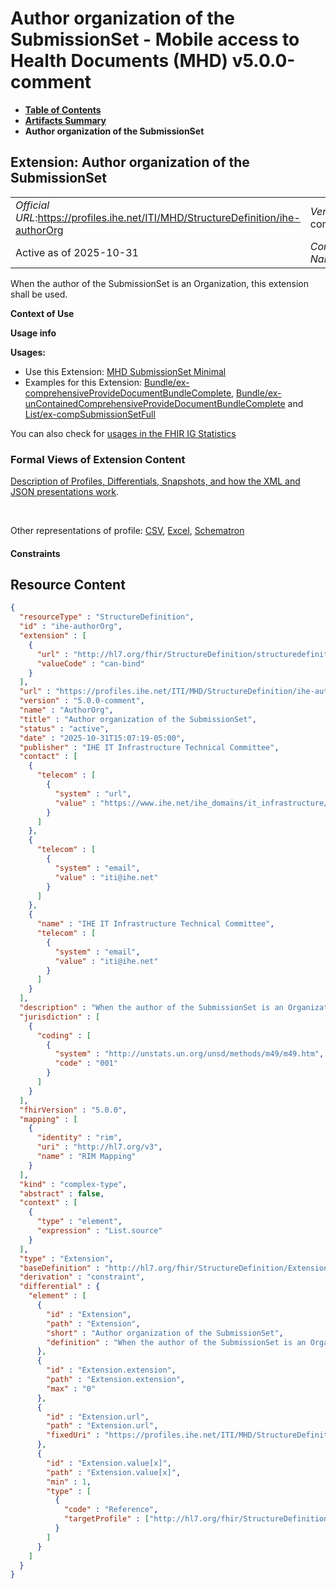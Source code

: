 # Author organization of the SubmissionSet - Mobile access to Health Documents (MHD) v5.0.0-comment

* [**Table of Contents**](toc.md)
* [**Artifacts Summary**](artifacts.md)
* **Author organization of the SubmissionSet**

## Extension: Author organization of the SubmissionSet 

| | |
| :--- | :--- |
| *Official URL*:https://profiles.ihe.net/ITI/MHD/StructureDefinition/ihe-authorOrg | *Version*:5.0.0-comment |
| Active as of 2025-10-31 | *Computable Name*:AuthorOrg |

When the author of the SubmissionSet is an Organization, this extension shall be used.

**Context of Use**

**Usage info**

**Usages:**

* Use this Extension: [MHD SubmissionSet Minimal](StructureDefinition-IHE.MHD.Minimal.SubmissionSet.md)
* Examples for this Extension: [Bundle/ex-comprehensiveProvideDocumentBundleComplete](Bundle-ex-comprehensiveProvideDocumentBundleComplete.md), [Bundle/ex-unContainedComprehensiveProvideDocumentBundleComplete](Bundle-ex-unContainedComprehensiveProvideDocumentBundleComplete.md) and [List/ex-compSubmissionSetFull](List-ex-compSubmissionSetFull.md)

You can also check for [usages in the FHIR IG Statistics](https://packages2.fhir.org/xig/ihe.iti.mhd|current/StructureDefinition/ihe-authorOrg)

### Formal Views of Extension Content

 [Description of Profiles, Differentials, Snapshots, and how the XML and JSON presentations work](http://build.fhir.org/ig/FHIR/ig-guidance/readingIgs.html#structure-definitions). 

 

Other representations of profile: [CSV](StructureDefinition-ihe-authorOrg.csv), [Excel](StructureDefinition-ihe-authorOrg.xlsx), [Schematron](StructureDefinition-ihe-authorOrg.sch) 

#### Constraints



## Resource Content

```json
{
  "resourceType" : "StructureDefinition",
  "id" : "ihe-authorOrg",
  "extension" : [
    {
      "url" : "http://hl7.org/fhir/StructureDefinition/structuredefinition-type-characteristics",
      "valueCode" : "can-bind"
    }
  ],
  "url" : "https://profiles.ihe.net/ITI/MHD/StructureDefinition/ihe-authorOrg",
  "version" : "5.0.0-comment",
  "name" : "AuthorOrg",
  "title" : "Author organization of the SubmissionSet",
  "status" : "active",
  "date" : "2025-10-31T15:07:19-05:00",
  "publisher" : "IHE IT Infrastructure Technical Committee",
  "contact" : [
    {
      "telecom" : [
        {
          "system" : "url",
          "value" : "https://www.ihe.net/ihe_domains/it_infrastructure/"
        }
      ]
    },
    {
      "telecom" : [
        {
          "system" : "email",
          "value" : "iti@ihe.net"
        }
      ]
    },
    {
      "name" : "IHE IT Infrastructure Technical Committee",
      "telecom" : [
        {
          "system" : "email",
          "value" : "iti@ihe.net"
        }
      ]
    }
  ],
  "description" : "When the author of the SubmissionSet is an Organization, this extension shall be used.",
  "jurisdiction" : [
    {
      "coding" : [
        {
          "system" : "http://unstats.un.org/unsd/methods/m49/m49.htm",
          "code" : "001"
        }
      ]
    }
  ],
  "fhirVersion" : "5.0.0",
  "mapping" : [
    {
      "identity" : "rim",
      "uri" : "http://hl7.org/v3",
      "name" : "RIM Mapping"
    }
  ],
  "kind" : "complex-type",
  "abstract" : false,
  "context" : [
    {
      "type" : "element",
      "expression" : "List.source"
    }
  ],
  "type" : "Extension",
  "baseDefinition" : "http://hl7.org/fhir/StructureDefinition/Extension",
  "derivation" : "constraint",
  "differential" : {
    "element" : [
      {
        "id" : "Extension",
        "path" : "Extension",
        "short" : "Author organization of the SubmissionSet",
        "definition" : "When the author of the SubmissionSet is an Organization, this extension shall be used."
      },
      {
        "id" : "Extension.extension",
        "path" : "Extension.extension",
        "max" : "0"
      },
      {
        "id" : "Extension.url",
        "path" : "Extension.url",
        "fixedUri" : "https://profiles.ihe.net/ITI/MHD/StructureDefinition/ihe-authorOrg"
      },
      {
        "id" : "Extension.value[x]",
        "path" : "Extension.value[x]",
        "min" : 1,
        "type" : [
          {
            "code" : "Reference",
            "targetProfile" : ["http://hl7.org/fhir/StructureDefinition/Organization"]
          }
        ]
      }
    ]
  }
}

```
